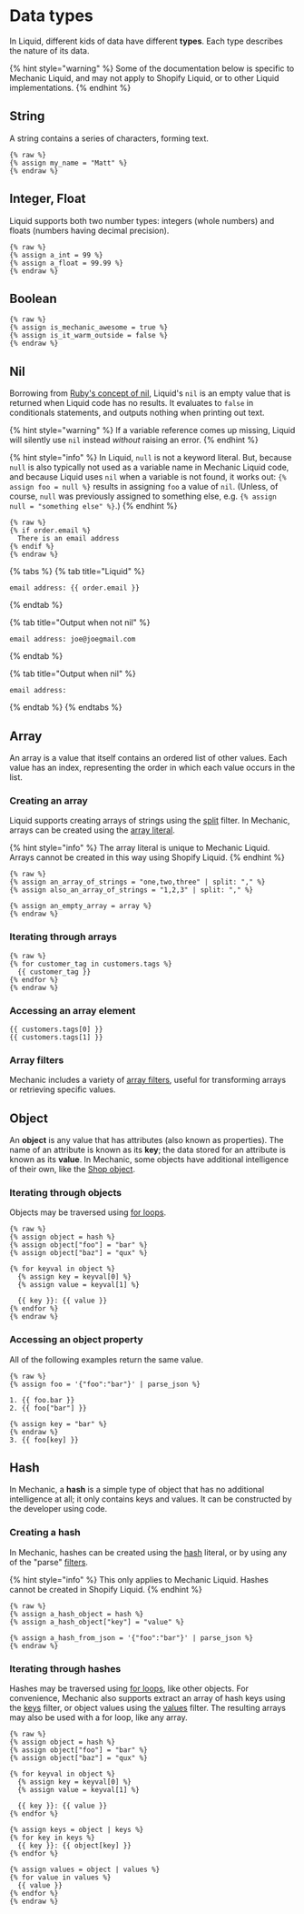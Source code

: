 # Data types

In Liquid, different kids of data have different **types**. Each type describes the nature of its data.

{% hint style="warning" %}
Some of the documentation below is specific to Mechanic Liquid, and may not apply to Shopify Liquid, or to other Liquid implementations.
{% endhint %}

## String

A string contains a series of characters, forming text.

```liquid
{% raw %}
{% assign my_name = "Matt" %}
{% endraw %}
```

## Integer, Float

Liquid supports both two number types: integers (whole numbers) and floats (numbers having decimal precision).

```liquid
{% raw %}
{% assign a_int = 99 %}
{% assign a_float = 99.99 %}
{% endraw %}
```

## Boolean

```liquid
{% raw %}
{% assign is_mechanic_awesome = true %}
{% assign is_it_warm_outside = false %}
{% endraw %}
```

## Nil

Borrowing from [Ruby's concept of nil](https://www.rubyguides.com/2018/01/ruby-nil/), Liquid's `nil` is an empty value that is returned when Liquid code has no results. It evaluates to `false` in conditionals statements, and outputs nothing when printing out text.

{% hint style="warning" %}
If a variable reference comes up missing, Liquid will silently use `nil` instead _without_ raising an error.
{% endhint %}

{% hint style="info" %}
In Liquid, `null` is not a keyword literal. But, because `null` is also typically not used as a variable name in Mechanic Liquid code, and because Liquid uses `nil` when a variable is not found, it works out: `{% assign foo = null %}` results in assigning `foo` a value of `nil`. (Unless, of course, `null` was previously assigned to something else, e.g. `{% assign null = "something else" %}`.)
{% endhint %}

```liquid
{% raw %}
{% if order.email %}
  There is an email address
{% endif %}
{% endraw %}
```

{% tabs %}
{% tab title="Liquid" %}
```liquid
email address: {{ order.email }}
```
{% endtab %}

{% tab title="Output when not nil" %}
```
email address: joe@joegmail.com
```
{% endtab %}

{% tab title="Output when nil" %}
```
email address:
```
{% endtab %}
{% endtabs %}

## Array

An array is a value that itself contains an ordered list of other values. Each value has an index, representing the order in which each value occurs in the list.

### Creating an array

Liquid supports creating arrays of strings using the [split](../filters.md#split) filter. In Mechanic, arrays can be created using the [array literal](types.md).

{% hint style="info" %}
The array literal is unique to Mechanic Liquid. Arrays cannot be created in this way using Shopify Liquid.
{% endhint %}

```liquid
{% raw %}
{% assign an_array_of_strings = "one,two,three" | split: "," %}
{% assign also_an_array_of_strings = "1,2,3" | split: "," %}

{% assign an_empty_array = array %}
{% endraw %}
```

### Iterating through arrays

```liquid
{% raw %}
{% for customer_tag in customers.tags %}
  {{ customer_tag }}
{% endfor %}
{% endraw %}
```

### Accessing an array element

```liquid
{{ customers.tags[0] }}
{{ customers.tags[1] }}
```

### Array filters

Mechanic includes a variety of [array filters](../filters.md#array-filters), useful for transforming arrays or retrieving specific values.

## Object

An **object** is any value that has attributes (also known as properties). The name of an attribute is known as its **key**; the data stored for an attribute is known as its **value**. In Mechanic, some objects have additional intelligence of their own, like the [Shop object](../shopify/shop.md).

### Iterating through objects

Objects may be traversed using [for loops](control-flow/iteration.md).

```liquid
{% raw %}
{% assign object = hash %}
{% assign object["foo"] = "bar" %}
{% assign object["baz"] = "qux" %}

{% for keyval in object %}
  {% assign key = keyval[0] %}
  {% assign value = keyval[1] %}

  {{ key }}: {{ value }}
{% endfor %}
{% endraw %}
```

### Accessing an object property

All of the following examples return the same value.

```liquid
{% raw %}
{% assign foo = '{"foo":"bar"}' | parse_json %}

1. {{ foo.bar }}
2. {{ foo["bar"] }}

{% assign key = "bar" %}
{% endraw %}
3. {{ foo[key] }}
```

## Hash

In Mechanic, a **hash** is a simple type of object that has no additional intelligence at all; it only contains keys and values. It can be constructed by the developer using code.

### Creating a hash

In Mechanic, hashes can be created using the [hash](../keyword-literals/hash.md) literal, or by using any of the "parse" [filters](../filters.md).

{% hint style="info" %}
This only applies to Mechanic Liquid. Hashes cannot be created in Shopify Liquid.
{% endhint %}

```liquid
{% raw %}
{% assign a_hash_object = hash %}
{% assign a_hash_object["key"] = "value" %}

{% assign a_hash_from_json = '{"foo":"bar"}' | parse_json %}
{% endraw %}
```

### Iterating through hashes

Hashes may be traversed using [for loops](control-flow/iteration.md), like other objects. For convenience, Mechanic also supports extract an array of hash keys using the [keys](../filters.md#keys) filter, or object values using the [values](../filters.md#values) filter. The resulting arrays may also be used with a for loop, like any array.

```liquid
{% raw %}
{% assign object = hash %}
{% assign object["foo"] = "bar" %}
{% assign object["baz"] = "qux" %}

{% for keyval in object %}
  {% assign key = keyval[0] %}
  {% assign value = keyval[1] %}

  {{ key }}: {{ value }}
{% endfor %}

{% assign keys = object | keys %}
{% for key in keys %}
  {{ key }}: {{ object[key] }}
{% endfor %}

{% assign values = object | values %}
{% for value in values %}
  {{ value }}
{% endfor %}
{% endraw %}
```
